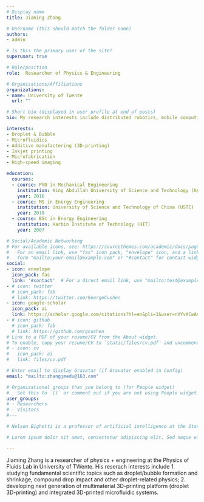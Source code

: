 ```yaml
---
# Display name
title: Jiaming Zhang

# Username (this should match the folder name)
authors:
- admin

# Is this the primary user of the site?
superuser: true

# Role/position
role:  Researcher of Physics & Engineering

# Organizations/Affiliations
organizations:
- name: University of Twente
  url: ""

# Short bio (displayed in user profile at end of posts)
bio: My research interests include distributed robotics, mobile computing and programmable matter.

interests:
- Droplet & Bubble
- Microfluidics
- Additive manufactering (3D-printing)
- Inkjet printing
- Microfabrication
- High-speed imaging

education:
  courses:
  - course: PhD in Mechanical Engineering
    institution: King Abdullah University of Science and Technology (KAUST)
    year: 2016
  - course: MS in Energy Engineering
    institution: University of Science and Technology of China (USTC)
    year: 2010
  - course: BSc in Energy Engineering
    institution: Harbin Institute of Technology (HIT)
    year: 2007

# Social/Academic Networking
# For available icons, see: https://sourcethemes.com/academic/docs/page-builder/#icons
#   For an email link, use "fas" icon pack, "envelope" icon, and a link in the
#   form "mailto:your-email@example.com" or "#contact" for contact widget.
social:
- icon: envelope
  icon_pack: fas
  link: '#contact'  # For a direct email link, use "mailto:test@example.org".
- # icon: twitter
  # icon_pack: fab
  # link: https://twitter.com/GeorgeCushen
- icon: google-scholar
  icon_pack: ai
  link: https://scholar.google.com/citations?hl=en&pli=1&user=nVYvXCwAAAAJ
- # icon: github
  # icon_pack: fab
  # link: https://github.com/gcushen
# Link to a PDF of your resume/CV from the About widget.
# To enable, copy your resume/CV to `static/files/cv.pdf` and uncomment the lines below.
# - icon: cv
#   icon_pack: ai
#   link: files/cv.pdf

# Enter email to display Gravatar (if Gravatar enabled in Config)
email: "mailto:zhangjmedu@163.com"

# Organizational groups that you belong to (for People widget)
#   Set this to `[]` or comment out if you are not using People widget.
user_groups:
# - Researchers
# - Visitors
#---

# Nelson Bighetti is a professor of artificial intelligence at the Stanford AI Lab. His research interests include distributed robotics, mobile computing and programmable matter. He leads the Robotic Neurobiology group, which develops self-reconfiguring robots, systems of self-organizing robots, and mobile sensor networks.

# Lorem ipsum dolor sit amet, consectetur adipiscing elit. Sed neque elit, tristique placerat feugiat ac, facilisis vitae arcu. Proin eget egestas augue. Praesent ut sem nec arcu pellentesque aliquet. Duis dapibus diam vel metus tempus vulputate.

---
```


Jiaming Zhang is a researcher of physics + engineering at the Physics of Fluids Lab in University of TWente. His reserach interests include 1. studying fundamental scientific topics such as droplet/bubble formation and shrinkage, compound drop impact and other droplet-related physics; 2. developing next generation of multimaterial 3D-printing platform (droplet 3D-printing) and integrated 3D-printed microfluidic systems.   
